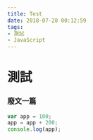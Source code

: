 ```yaml
---
title: Test
date: 2018-07-28 00:12:59
tags:
- 測試
- JavaScript
---
```

# 測試
### 廢文一篇

```js
var app = 100;
app = app + 200;
console.log(app);
```